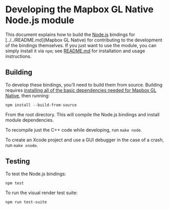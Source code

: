 # Developing the Mapbox GL Native Node.js module

This document explains how to build the [Node.js](https://nodejs.org/) bindings for [../../README.md](Mapbox GL Native) for contributing to the development of the bindings themselves. If you just want to use the module, you can simply install it via `npm`; see [README.md](README.md) for installation and usage instructions.

## Building

To develop these bindings, you’ll need to build them from source. Building requires [installing all of the basic dependencies needed for Mapbox GL Native](../../INSTALL.md), then running:

    npm install --build-from-source

From the root directory. This will compile the Node.js bindings and install module dependencies.

To recompile just the C++ code while developing, run `make node`.

To create an Xcode project and use a GUI debugger in the case of a crash, run `make xnode`.

## Testing

To test the Node.js bindings:

```
npm test
```

To run the visual render test suite:

```
npm run test-suite
```
